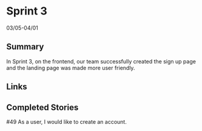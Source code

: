 # Sprint 3
03/05-04/01
## Summary
In Sprint 3, on the frontend, our team successfully created the sign up page and the landing page was made more user friendly.

## Links
## Completed Stories
#49 As a user, I would like to create an account.
